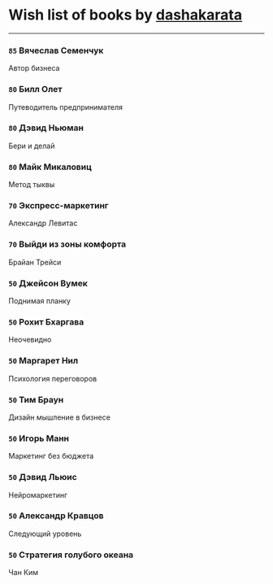 # Wish list of books by [dashakarata](http://vk.com/id4468151)
---

### `85` Вячеслав Семенчук
Автор бизнеса

### `80` Билл Олет
Путеводитель предпринимателя

### `80` Дэвид Ньюман
Бери и делай

### `80` Майк Микаловиц
Метод тыквы

### `70` Экспресс-маркетинг
Александр Левитас

### `70` Выйди из зоны комфорта
Брайан Трейси

### `50` Джейсон Вумек
Поднимая планку

### `50` Рохит Бхаргава
Неочевидно

### `50` Маргарет Нил
Психология переговоров

### `50` Тим Браун
Дизайн мышление в бизнесе

### `50` Игорь Манн
Маркетинг без бюджета

### `50` Дэвид Льюис
Нейромаркетинг

### `50` Александр Кравцов
Следующий уровень

### `50` Стратегия голубого океана
Чан Ким

